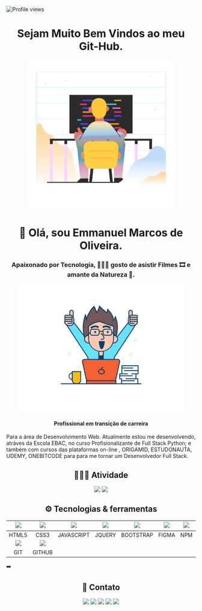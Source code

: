 <p align="left"><img src="https://komarev.com/ghpvc/?username=emmanuelmarcosdeoliveira&color=yellow" alt="Profile views"/></p>
<h1 align="center">Sejam Muito Bem Vindos ao meu Git-Hub.</h1>


<div align="center">
<img max-width="550" src="https://github.com/emmanuelmarcosdeoliveira/emmanuelmarcosdeoliveira/blob/main/marginalia-programming.gif" />
</div>
 
<h1 align="center">👋 Olá, sou Emmanuel Marcos de Oliveira.</h1>  
<div align="center">
<h3>Apaixonado por Tecnologia, 🧑🏻‍💻 gosto de asistir Filmes 🎞️ e amante da Natureza 🌳.</h3>
</div>  
<div align="center">
<img width="450" src="https://github.com/emmanuelmarcosdeoliveira/emmanuelmarcosdeoliveira/blob/main/checklist.svg" />
<h4>Profissional em transição de carreira</h4>  
</div>
<div width="300">
<p>Para a área de Desenvolvimento Web. Atualmente estou me desenvolvendo, atráves da Escola EBAC, no curso Profisionalizante de Full Stack Python; e também com cursos das plataformas on-line , ORIGAMID, ESTUDONAUTA, UDEMY, ONEBITCODE para para me tornar um Desenvolvedor Full Stack.</p> 
</div>
<h2 align="center"> 🧑🏻‍💻 Atividade </h2>
<div align="center">
<img  height="175em" src="https://github-readme-stats.vercel.app/api?username=emmanuelmarcosdeoliveira&show_icons=true&theme=tokyonight&include_all_commits=true&count_private=true"/>         
<img height="175em" src="https://github-readme-stats.vercel.app/api/top-langs/?username=emmanuelmarcosdeoliveira&layout=compact&langs_count=7&theme=tokyonight"/>
</div>
<h2 align="center">⚙️ Tecnologias & ferramentas</h2> 

| <img width="80" src="https://cdn.jsdelivr.net/gh/devicons/devicon/icons/html5/html5-original.svg" /> | <img  width="80"  src="https://cdn.jsdelivr.net/gh/devicons/devicon/icons/css3/css3-original.svg" /> | <img  width="80"  src="https://cdn.jsdelivr.net/gh/devicons/devicon/icons/javascript/javascript-original.svg" /> | <img  width="80"  src="https://cdn.jsdelivr.net/gh/devicons/devicon/icons/jquery/jquery-original.svg" /> | <img  width="80"  src="https://cdn.jsdelivr.net/gh/devicons/devicon/icons/bootstrap/bootstrap-original.svg"/> | <img  width="80"  src="https://cdn.jsdelivr.net/gh/devicons/devicon/icons/figma/figma-original.svg" /> | <img  width="80"  src="https://cdn.jsdelivr.net/gh/devicons/devicon/icons/npm/npm-original-wordmark.svg" /> | <img  width="80"  src="https://cdn.jsdelivr.net/gh/devicons/devicon/icons/sass/sass-original.svg" /> | <img  width="80"  src="https://cdn.jsdelivr.net/gh/devicons/devicon/icons/less/less-plain-wordmark.svg" /> | <img  width="80"  src="https://cdn.jsdelivr.net/gh/devicons/devicon/icons/gulp/gulp-plain.svg" /> |  <img  width="80"  src="https://cdn.jsdelivr.net/gh/devicons/devicon/icons/grunt/grunt-original.svg" />  
| :--: | :--: | :--: | :--: | :--: | :--: | :--: | :--: | :--: | :--: | :--: |    
|HTML5|CSS3|JAVASCRIPT|JQUERY|BOOTSTRAP|FIGMA|NPM|SASS|LESS|GULP|GRUNT|
| <img  width="80"  src="https://cdn.jsdelivr.net/gh/devicons/devicon/icons/git/git-original.svg" />  | <img  width="80"  src="https://cdn.jsdelivr.net/gh/devicons/devicon/icons/github/github-original.svg" />  |
|GIT|GITHUB|    
<div width="100">
➡️
</div>   
   <h2 align='center'>📲 Contato</h2> 
 <div align="center"> 
<a href ="https://wa.me/5511968336094"><img src="https://img.shields.io/badge/WhatsApp-25D366?style=for-the-badge&logo=whatsapp&logoColor=white"></a>
<a href = "mailto:emmanuelmarcosdeoliveira@gmail.com"><img src="https://img.shields.io/badge/Gmail-D14836?style=for-the-badge&logo=gmail&logoColor=white" target="_blank"></a>
<a href="https://www.linkedin.com/in/oliveira-marcos-emmanuel?lipi=urn%3Ali%3Apage%3Ad_flagship3_profile_view_base_contact_details%3BUetG4s3ZT76Byt3XWdZ2Tg%3D%3D" target="_blank"><img src="https://img.shields.io/badge/-LinkedIn-%230077B5?style=for-the-badge&logo=linkedin&logoColor=white" target="_blank"></a> 
<a href="https://discord.gg/EqjhkWXvkJ"><img src="https://img.shields.io/badge/Discord-7289DA?style=for-the-badge&logo=discord&logoColor=white"></a> 
<a href="https://www.instagram.com/developer_in_starting/"><img src="https://img.shields.io/badge/Instagram-E4405F?style=for-the-badge&logo=instagram&logoColor=white"></a>  
 </div>
 
